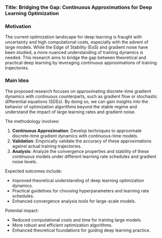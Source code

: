 ### Title: Bridging the Gap: Continuous Approximations for Deep Learning Optimization

### Motivation
The current optimization landscape for deep learning is fraught with uncertainty and high computational costs, especially with the advent of large models. While the Edge of Stability (EoS) and gradient noise have been studied, a more nuanced understanding of training dynamics is needed. This research aims to bridge the gap between theoretical and practical deep learning by leveraging continuous approximations of training trajectories.

### Main Idea
The proposed research focuses on approximating discrete-time gradient dynamics with continuous counterparts, such as gradient flow or stochastic differential equations (SDEs). By doing so, we can gain insights into the behavior of optimization algorithms beyond the stable regime and understand the impact of large learning rates and gradient noise.

The methodology involves:
1. **Continuous Approximation**: Develop techniques to approximate discrete-time gradient dynamics with continuous-time models.
2. **Validation**: Empirically validate the accuracy of these approximations against actual training trajectories.
3. **Analysis**: Analyze the convergence properties and stability of these continuous models under different learning rate schedules and gradient noise levels.

Expected outcomes include:
- Improved theoretical understanding of deep learning optimization dynamics.
- Practical guidelines for choosing hyperparameters and learning rate schedules.
- Enhanced convergence analysis tools for large-scale models.

Potential impact:
- Reduced computational costs and time for training large models.
- More robust and efficient optimization algorithms.
- Enhanced theoretical foundations for guiding deep learning practice.